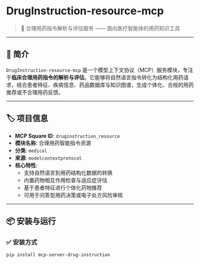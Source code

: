 # DrugInstruction-resource-mcp

> 💊 合理用药指令解析与评估服务 —— 面向医疗智能体的用药知识工具

---

## 📘 简介

`DrugInstruction-resource-mcp` 是一个模型上下文协议（MCP）服务模块，专注于**临床合理用药指令的解析与评估**。它能够将自然语言指令转化为结构化用药请求，结合患者特征、疾病信息、药品数据库与知识图谱，生成个体化、合规的用药推荐或不合理用药反馈。

---

## 🏷️ 项目信息

- **MCP Square ID**: `druginstruction_resource`
- **模块名称**: 合理用药智能指令资源
- **分类**: `medical`
- **来源**: `modelcontextprotocol`
- **核心特性**:
  - 支持自然语言到用药结构化数据的转换
  - 内置药物相互作用检查与适应症评估
  - 基于患者特征进行个体化药物推荐
  - 可用于问答型用药决策或电子处方风险审核

---

## 📦 安装与运行

### ✅ 安装方式

```bash
pip install mcp-server-drug-instruction
